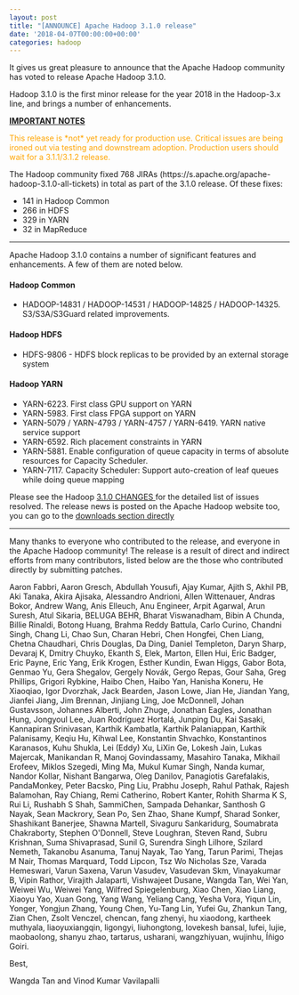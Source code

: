 ```yaml
---
layout: post
title: "[ANNOUNCE] Apache Hadoop 3.1.0 release"
date: '2018-04-07T00:00:00+00:00'
categories: hadoop
---
```

<p>
It gives us great pleasure to announce that the Apache Hadoop community has
voted to release Apache Hadoop 3.1.0.
</p>

<p>
Hadoop 3.1.0 is the first minor release for the year 2018 in the Hadoop-3.x
line, and brings a number of enhancements.
</p>

<u><b>IMPORTANT NOTES</b></u>

<p style="color:orange">
This release is *not* yet ready for production use. Critical issues
   are being ironed out via testing and downstream adoption. Production users
   should wait for a 3.1.1/3.1.2 release.
</p>

<p>
The Hadoop community fixed 768 JIRAs (https://s.apache.org/apache-hadoop-3.1.0-all-tickets) in total as part of the 3.1.0 release. Of these fixes:
</p>

<ul>
  <li> 141 in Hadoop Common </li>
  <li> 266 in HDFS </li>
  <li> 329 in YARN </li>
  <li> 32 in MapReduce </li>
</ul>

<hr/>

<p>
Apache Hadoop 3.1.0 contains a number of significant features and enhancements. A few of them are noted below.
</p>

<h4> Hadoop Common </h4>
    <ul>
                <li> HADOOP-14831 / HADOOP-14531 / HADOOP-14825 / HADOOP-14325. S3/S3A/S3Guard related improvements. </li>
    </ul>

<h4> Hadoop HDFS </h4>
    <ul>
                <li> HDFS-9806 - HDFS block replicas to be provided by an external storage system </li>
    </ul>

<h4> Hadoop YARN </h4>
            <ul>
                <li> YARN-6223. First class GPU support on YARN </li>
                <li> YARN-5983. First class FPGA support on YARN </li>
                <li> YARN-5079 / YARN-4793 / YARN-4757 / YARN-6419. YARN native service support </li>
                <li> YARN-6592. Rich placement constraints in YARN </li>
                <li> YARN-5881. Enable configuration of queue capacity in terms of absolute resources for Capacity Scheduler. </li>
                <li> YARN-7117. Capacity Scheduler: Support auto-creation of leaf queues while doing queue mapping </li>
            </ul>

<p>
Please see the Hadoop <a href="http://hadoop.apache.org/docs/r3.1.0/hadoop-project-dist/hadoop-common/release/3.1.0/CHANGES.3.1.0.html"> 3.1.0 CHANGES </a> for the detailed list of issues resolved.  The release news is posted on the Apache Hadoop website too, you can go to the <a href="http://hadoop.apache.org/releases.html#Download"> downloads section directly </a>
</p>

<hr/>

<p>
Many thanks to everyone who contributed to the release, and everyone in the Apache Hadoop community! The release is a result of direct and indirect efforts from many contributors, listed below are the those who contributed directly by submitting patches.
</p>

<p>
Aaron Fabbri, Aaron Gresch, Abdullah Yousufi, Ajay Kumar, Ajith S, Akhil PB, Aki Tanaka, Akira Ajisaka, Alessandro Andrioni, Allen Wittenauer, Andras Bokor, Andrew Wang, Anis Elleuch, Anu Engineer, Arpit Agarwal, Arun Suresh, Atul Sikaria, BELUGA BEHR, Bharat Viswanadham, Bibin A Chunda, Billie Rinaldi, Botong Huang, Brahma Reddy Battula, Carlo Curino, Chandni Singh, Chang Li, Chao Sun, Charan Hebri, Chen Hongfei, Chen Liang, Chetna Chaudhari, Chris Douglas, Da Ding, Daniel Templeton, Daryn Sharp, Devaraj K, Dmitry Chuyko, Ekanth S, Elek,  Marton, Ellen Hui, Eric Badger, Eric Payne, Eric Yang, Erik Krogen, Esther Kundin, Ewan Higgs, Gabor Bota, Genmao Yu, Gera Shegalov, Gergely Novák, Gergo Repas, Gour Saha, Greg Phillips, Grigori Rybkine, Haibo Chen, Haibo Yan, Hanisha Koneru, He Xiaoqiao, Igor Dvorzhak, Jack Bearden, Jason Lowe, Jian He, Jiandan Yang, Jianfei Jiang, Jim Brennan, Jinjiang Ling, Joe McDonnell, Johan Gustavsson, Johannes Alberti, John Zhuge, Jonathan Eagles, Jonathan Hung, Jongyoul Lee, Juan Rodríguez Hortalá, Junping Du, Kai Sasaki, Kannapiran Srinivasan, Karthik Kambatla, Karthik Palaniappan, Karthik Palanisamy, Keqiu Hu, Kihwal Lee, Konstantin Shvachko, Konstantinos Karanasos, Kuhu Shukla, Lei (Eddy) Xu, LiXin Ge, Lokesh Jain, Lukas Majercak, Manikandan R, Manoj Govindassamy, Masahiro Tanaka, Mikhail Erofeev, Miklos Szegedi, Ming Ma, Mukul Kumar Singh, Nanda kumar, Nandor Kollar, Nishant Bangarwa, Oleg Danilov, Panagiotis Garefalakis, PandaMonkey, Peter Bacsko, Ping Liu, Prabhu Joseph, Rahul Pathak, Rajesh Balamohan, Ray Chiang, Remi Catherino, Robert Kanter, Rohith Sharma K S, Rui Li, Rushabh S Shah, SammiChen, Sampada Dehankar, Santhosh G Nayak, Sean Mackrory, Sean Po, Sen Zhao, Shane Kumpf, Sharad Sonker, Shashikant Banerjee, Shawna Martell, Sivaguru Sankaridurg, Soumabrata Chakraborty, Stephen O&#39;Donnell, Steve Loughran, Steven Rand, Subru Krishnan, Suma Shivaprasad, Sunil G, Surendra Singh Lilhore, Szilard Nemeth, Takanobu Asanuma, Tanuj Nayak, Tao Yang, Tarun Parimi, Thejas M Nair, Thomas Marquard, Todd Lipcon, Tsz Wo Nicholas Sze, Varada Hemeswari, Varun Saxena, Varun Vasudev, Vasudevan Skm, Vinayakumar B, Vipin Rathor, Virajith Jalaparti, Vishwajeet Dusane, Wangda Tan, Wei Yan, Weiwei Wu, Weiwei Yang, Wilfred Spiegelenburg, Xiao Chen, Xiao Liang, Xiaoyu Yao, Xuan Gong, Yang Wang, Yeliang Cang, Yesha Vora, Yiqun Lin, Yonger, Yongjun Zhang, Young Chen, Yu-Tang Lin, Yufei Gu, Zhankun Tang, Zian Chen, Zsolt Venczel, chencan, fang zhenyi, hu xiaodong, kartheek muthyala, liaoyuxiangqin, ligongyi, liuhongtong, lovekesh bansal, lufei, lujie, maobaolong, shanyu zhao, tartarus, usharani, wangzhiyuan, wujinhu, Íñigo Goiri. 
</p>

<p>
Best,
</p>
<p>
Wangda Tan and Vinod Kumar Vavilapalli 
</p>

